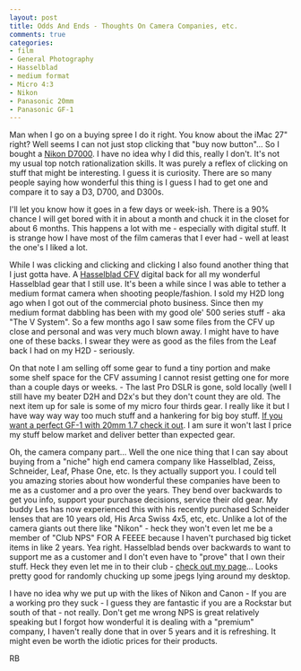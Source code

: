 ```yaml
---
layout: post
title: Odds And Ends - Thoughts On Camera Companies, etc.
comments: true
categories:
- film
- General Photography
- Hasselblad
- medium format
- Micro 4:3
- Nikon
- Panasonic 20mm
- Panasonic GF-1
---
```

Man when I go on a buying spree I do it right. You know about the iMac 27" right? Well seems I can not just stop clicking that "buy now button"... So I bought a <a href="http://www.amazon.com/gp/product/B0042X9LC4/ref=as_li_ss_tl?ie=UTF8&amp;tag=rbde-20&amp;linkCode=as2&amp;camp=217145&amp;creative=399349&amp;creativeASIN=B0042X9LC4">Nikon D7000</a>. I have no idea why I did this, really I don't. It's not my usual top notch rationalization skills. It was purely a reflex of clicking on stuff that might be interesting. I guess it is curiosity. There are so many people saying how wonderful this thing is I guess I had to get one and compare it to say a D3, D700, and D300s.

I'll let you know how it goes in a few days or week-ish. There is a 90% chance I will get bored with it in about a month and chuck it in the closet for about 6 months. This happens a lot with me - especially with digital stuff. It is strange how I have most of the film cameras that I ever had - well at least the one's I liked a lot.

While I was clicking and clicking and clicking I also found another thing that I just gotta have. A <a href="http://www.hasselbladusa.com/products/digital-backs/cfv-39.aspx">Hasselblad CFV</a> digital back for all my wonderful Hasselblad gear that I still use. It's been a while since I was able to tether a medium format camera when shooting people/fashion. I sold my H2D long ago when I got out of the commercial photo business. Since then my medium format dabbling has been with my good ole' 500 series stuff - aka "The V System". So a few months ago I saw some files from the CFV up close and personal and was very much blown away. I might have to have one of these backs. I swear they were as good as the files from the Leaf back I had on my H2D - seriously.

On that note I am selling off some gear to fund a tiny portion and make some shelf space for the CFV assuming I cannot resist getting one for more than a couple days or weeks. - The last Pro DSLR is gone, sold locally (well I still have my beater D2H and D2x's but they don't count they are old. The next item up for sale is some of my micro four thirds gear. I really like it but I have way way way too much stuff and a hankering for big boy stuff. <a href="http://cgi.ebay.com/ws/eBayISAPI.dll?ViewItem&amp;item=180670217992&amp;ssPageName=ADME:L:LCA:US:1123#ht_500wt_1030">If you want a perfect GF-1 with 20mm 1.7 check it out</a>. I am sure it won't last I price my stuff below market and deliver better than expected gear.

Oh, the camera company part... Well the one nice thing that I can say about buying from a "niche" high end camera company like Hasselblad, Zeiss, Schneider, Leaf, Phase One, etc. Is they actually support you. I could tell you amazing stories about how wonderful these companies have been to me as a customer and a pro over the years. They bend over backwards to get you info, support your purchase decisions, service their old gear. My buddy Les has now experienced this with his recently purchased Schneider lenses that are 10 years old, His Arca Swiss 4x5, etc, etc. Unlike a lot of the camera giants out there like "Nikon" - heck they won't even let me be a member of "Club NPS" FOR A FEEEE because I haven't purchased big ticket items in like 2 years. Yea right. Hasselblad bends over backwards to want to support me as a customer and I don't even have to "prove" that I own their stuff. Heck they even let me in to their club - <a href="http://www.hasselblad.com/hoc/photographers/robert-boyer.aspx">check out my page</a>... Looks pretty good for randomly chucking up some jpegs lying around my desktop.

I have no idea why we put up with the likes of Nikon and Canon - If you are a working pro they suck - I guess they are fantastic if you are a Rockstar but south of that - not really. Don't get me wrong NPS is great relatively speaking but I forgot how wonderful it is dealing with a "premium" company, I haven't really done that in over 5 years and it is refreshing. It might even be worth the idiotic prices for their products.

RB